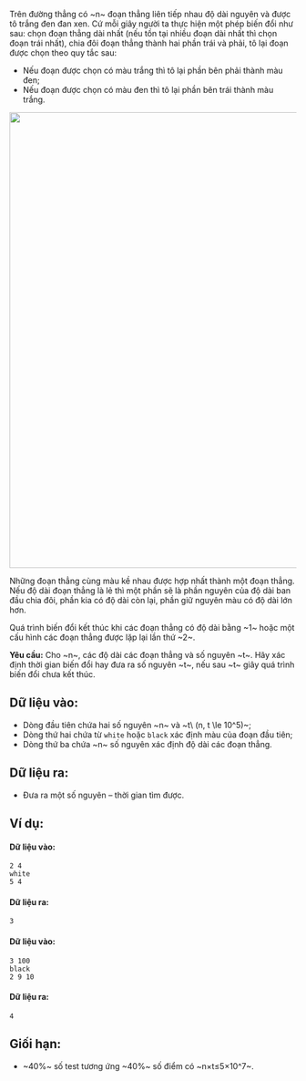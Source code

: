 <!--
**<center>Nguồn: Đề CHỌN ĐỘI TUYỂN HSG QUỐC GIA NĂM HỌC 2020 - 2021 - HƯNG YÊN</center>**
-->

Trên đường thẳng có ~n~ đoạn thẳng liên tiếp nhau độ dài nguyên và được tô trắng đen đan xen. Cứ mỗi giây người ta thực hiện một phép biến đổi như sau: chọn đoạn thẳng dài nhất (nếu tồn tại nhiều đoạn dài nhất thì chọn đoạn trái nhất), chia đôi đoạn thẳng thành hai phần trái và phải, tô lại đoạn được chọn theo quy tắc sau:
- Nếu đoạn được chọn có màu trắng thì tô lại phần bên phải thành màu đen;
- Nếu đoạn được chọn có màu đen thì tô lại phần bên trái thành màu trắng.
<center><img src="/images/problems/1364/BLACKWHITE.svg" width="800px" /></center>

Những đoạn thẳng cùng màu kề nhau được hợp nhất thành một đoạn thẳng. Nếu độ dài đoạn thẳng là lẻ thì một phần sẽ là phần nguyên của độ dài ban đầu chia đôi, phần kia có độ dài còn lại, phần giữ nguyên màu có độ dài lớn hơn.

Quá trình biến đổi kết thúc khi các đoạn thẳng có độ dài bằng ~1~ hoặc một cấu hình các đoạn thẳng được lặp lại lần thứ ~2~.

**Yêu cầu:** Cho ~n~, các độ dài các đoạn thẳng và số nguyên ~t~. Hãy xác định thời gian biến đổi hay đưa ra số nguyên ~t~, nếu sau ~t~ giây quá trình biến đổi chưa kết thúc.

## Dữ liệu vào:
- Dòng đầu tiên chứa hai số nguyên ~n~ và ~t\ (n, t \le 10^5)~;
- Dòng thứ hai chứa từ `white` hoặc `black` xác định màu của đoạn đầu tiên;
- Dòng thứ ba chứa ~n~ số nguyên xác định độ dài các đoạn thẳng.

## Dữ liệu ra:
- Đưa ra một số nguyên – thời gian tìm được.

## Ví dụ:
#### Dữ liệu vào:
```
2 4
white
5 4
```

#### Dữ liệu ra:
```
3
```

#### Dữ liệu vào:
```
3 100
black
2 9 10
```

#### Dữ liệu ra:
```
4
```

## Giối hạn:
- ~40\%~ số test tương ứng ~40\%~ số điểm có ~n×t≤5×10^7~.